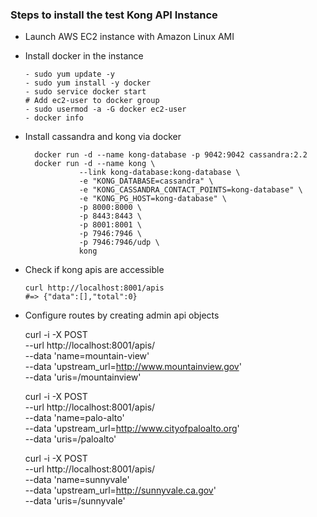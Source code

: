 ### Steps to install the test Kong API Instance
- Launch AWS EC2 instance with Amazon Linux AMI 
- Install docker in the instance
  ```
  - sudo yum update -y
  - sudo yum install -y docker
  - sudo service docker start
  # Add ec2-user to docker group
  - sudo usermod -a -G docker ec2-user 
  - docker info
  ```
- Install cassandra and kong via docker
  ```
	docker run -d --name kong-database -p 9042:9042 cassandra:2.2
	docker run -d --name kong \
              --link kong-database:kong-database \
              -e "KONG_DATABASE=cassandra" \
              -e "KONG_CASSANDRA_CONTACT_POINTS=kong-database" \
              -e "KONG_PG_HOST=kong-database" \
              -p 8000:8000 \
              -p 8443:8443 \
              -p 8001:8001 \
              -p 7946:7946 \
              -p 7946:7946/udp \
              kong
  ```
- Check if kong apis are accessible
  ```
  curl http://localhost:8001/apis
  #=> {"data":[],"total":0}
  ```

- Configure routes by creating admin api objects
  
  curl -i -X POST \
  --url http://localhost:8001/apis/ \
  --data 'name=mountain-view' \
  --data 'upstream_url=http://www.mountainview.gov' \
  --data 'uris=/mountainview'

  curl -i -X POST \
  --url http://localhost:8001/apis/ \
  --data 'name=palo-alto' \
  --data 'upstream_url=http://www.cityofpaloalto.org' \
  --data 'uris=/paloalto'

  curl -i -X POST \
  --url http://localhost:8001/apis/ \
  --data 'name=sunnyvale' \
  --data 'upstream_url=http://sunnyvale.ca.gov' \
  --data 'uris=/sunnyvale'
  
  
  
